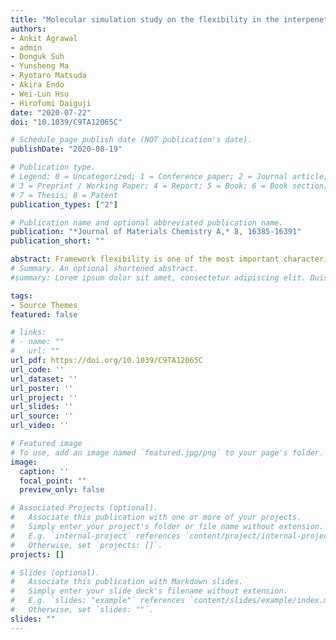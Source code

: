```yaml
---
title: "Molecular simulation study on the flexibility in the interpenetrated metal–organic framework LMOF-201 using reactive force field"
authors:
- Ankit Agrawal
- admin
- Donguk Suh
- Yunsheng Ma
- Ryotaro Matsuda
- Akira Endo
- Wei-Lun Hsu
- Hirofumi Daiguji
date: "2020-07-22"
doi: "10.1039/C9TA12065C"

# Schedule page publish date (NOT publication's date).
publishDate: "2020-08-19"

# Publication type.
# Legend: 0 = Uncategorized; 1 = Conference paper; 2 = Journal article;
# 3 = Preprint / Working Paper; 4 = Report; 5 = Book; 6 = Book section;
# 7 = Thesis; 8 = Patent
publication_types: ["2"]

# Publication name and optional abbreviated publication name.
publication: "*Journal of Materials Chemistry A,* 8, 16385-16391"
publication_short: ""

abstract: Framework flexibility is one of the most important characteristics of metal–organic frameworks (MOFs), making them highly suitable for adsorption applications. There have been a limited number of computational efforts to study flexible MOFs in the literature, and they are mostly focused on MIL-53. We studied a flexible MOF known as LMOF-201, which was found to exhibit guest-induced flexible properties; however, the mechanism of the appearance of flexibility is still unclear. First, we validated our simulation results by reproducing the experimental isotherm and powder X-ray diffraction measurements of experimental structures using grand canonical Monte Carlo (GCMC) and reactive force field (ReaxFF) molecular dynamics (MD) simulations. Then, we demonstrated the importance of the presence of a carbonyl oxygen atom in LMOF-201 to induce flexibility. The mechanism determined in this study will enable LMOF-201 to be considered for adsorption applications in the future.
# Summary. An optional shortened abstract.
#summary: Lorem ipsum dolor sit amet, consectetur adipiscing elit. Duis posuere tellus ac convallis placerat. Proin tincidunt magna sed ex #sollicitudin condimentum.

tags:
- Source Themes
featured: false

# links:
# - name: ""
#   url: ""
url_pdf: https://doi.org/10.1039/C9TA12065C
url_code: ''
url_dataset: ''
url_poster: ''
url_project: ''
url_slides: ''
url_source: ''
url_video: ''

# Featured image
# To use, add an image named `featured.jpg/png` to your page's folder.
image:
  caption: ''
  focal_point: ""
  preview_only: false

# Associated Projects (optional).
#   Associate this publication with one or more of your projects.
#   Simply enter your project's folder or file name without extension.
#   E.g. `internal-project` references `content/project/internal-project/index.md`.
#   Otherwise, set `projects: []`.
projects: []

# Slides (optional).
#   Associate this publication with Markdown slides.
#   Simply enter your slide deck's filename without extension.
#   E.g. `slides: "example"` references `content/slides/example/index.md`.
#   Otherwise, set `slides: ""`.
slides: ""
---
```



